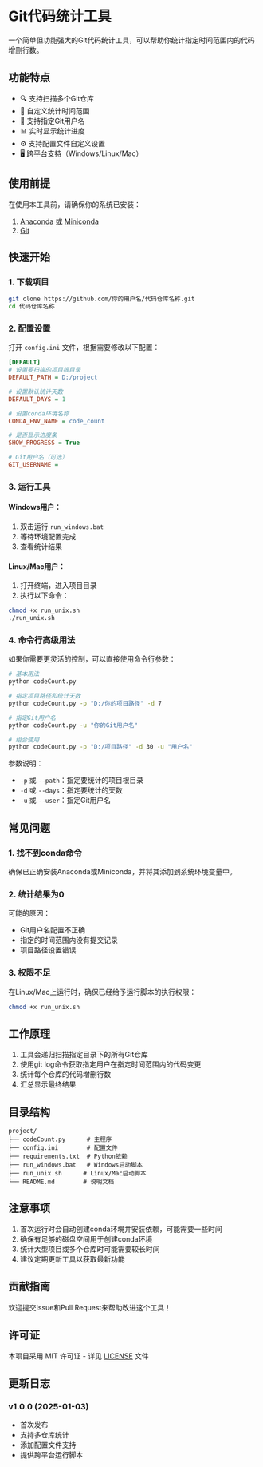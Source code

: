 # Git代码统计工具

一个简单但功能强大的Git代码统计工具，可以帮助你统计指定时间范围内的代码增删行数。

## 功能特点

- 🔍 支持扫描多个Git仓库
- 📅 自定义统计时间范围
- 👥 支持指定Git用户名
- 📊 实时显示统计进度
- ⚙️ 支持配置文件自定义设置
- 🖥️ 跨平台支持（Windows/Linux/Mac）

## 使用前提

在使用本工具前，请确保你的系统已安装：

1. [Anaconda](https://www.anaconda.com/download) 或 [Miniconda](https://docs.conda.io/en/latest/miniconda.html)
2. [Git](https://git-scm.com/downloads)

## 快速开始

### 1. 下载项目

```bash
git clone https://github.com/你的用户名/代码仓库名称.git
cd 代码仓库名称
```

### 2. 配置设置

打开 `config.ini` 文件，根据需要修改以下配置：

```ini
[DEFAULT]
# 设置要扫描的项目根目录
DEFAULT_PATH = D:/project

# 设置默认统计天数
DEFAULT_DAYS = 1

# 设置conda环境名称
CONDA_ENV_NAME = code_count

# 是否显示进度条
SHOW_PROGRESS = True

# Git用户名（可选）
GIT_USERNAME = 
```

### 3. 运行工具

#### Windows用户：

1. 双击运行 `run_windows.bat`
2. 等待环境配置完成
3. 查看统计结果

#### Linux/Mac用户：

1. 打开终端，进入项目目录
2. 执行以下命令：
```bash
chmod +x run_unix.sh
./run_unix.sh
```

### 4. 命令行高级用法

如果你需要更灵活的控制，可以直接使用命令行参数：

```bash
# 基本用法
python codeCount.py

# 指定项目路径和统计天数
python codeCount.py -p "D:/你的项目路径" -d 7

# 指定Git用户名
python codeCount.py -u "你的Git用户名"

# 组合使用
python codeCount.py -p "D:/项目路径" -d 30 -u "用户名"
```

参数说明：
- `-p` 或 `--path`：指定要统计的项目根目录
- `-d` 或 `--days`：指定要统计的天数
- `-u` 或 `--user`：指定Git用户名

## 常见问题

### 1. 找不到conda命令
确保已正确安装Anaconda或Miniconda，并将其添加到系统环境变量中。

### 2. 统计结果为0
可能的原因：
- Git用户名配置不正确
- 指定的时间范围内没有提交记录
- 项目路径设置错误

### 3. 权限不足
在Linux/Mac上运行时，确保已经给予运行脚本的执行权限：
```bash
chmod +x run_unix.sh
```

## 工作原理

1. 工具会递归扫描指定目录下的所有Git仓库
2. 使用git log命令获取指定用户在指定时间范围内的代码变更
3. 统计每个仓库的代码增删行数
4. 汇总显示最终结果

## 目录结构

```
project/
├── codeCount.py      # 主程序
├── config.ini        # 配置文件
├── requirements.txt  # Python依赖
├── run_windows.bat   # Windows启动脚本
├── run_unix.sh      # Linux/Mac启动脚本
└── README.md        # 说明文档
```

## 注意事项

1. 首次运行时会自动创建conda环境并安装依赖，可能需要一些时间
2. 确保有足够的磁盘空间用于创建conda环境
3. 统计大型项目或多个仓库时可能需要较长时间
4. 建议定期更新工具以获取最新功能

## 贡献指南

欢迎提交Issue和Pull Request来帮助改进这个工具！

## 许可证

本项目采用 MIT 许可证 - 详见 [LICENSE](LICENSE) 文件

## 更新日志

### v1.0.0 (2025-01-03)
- 首次发布
- 支持多仓库统计
- 添加配置文件支持
- 提供跨平台运行脚本
